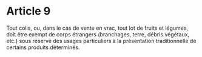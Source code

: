 # Article 9

Tout colis, ou, dans le cas de vente en vrac, tout lot de fruits et légumes, doit être exempt de corps étrangers (branchages, terre, débris végétaux, etc.) sous réserve des usages particuliers à la présentation traditionnelle de certains produits déterminés.
